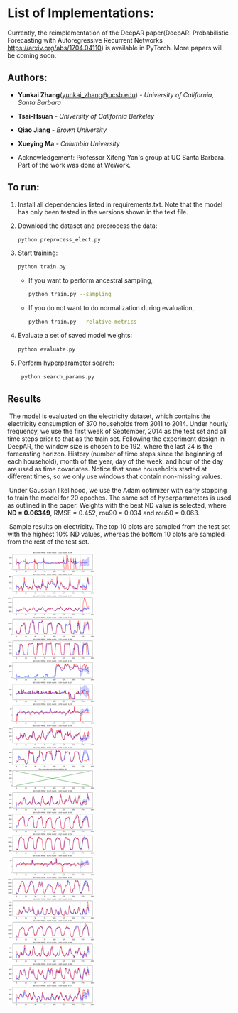 # List of Implementations:
Currently, the reimplementation of the DeepAR paper(DeepAR: Probabilistic Forecasting with Autoregressive Recurrent Networks https://arxiv.org/abs/1704.04110) is available in PyTorch. More papers will be coming soon.

## Authors:
* **Yunkai Zhang**(<yunkai_zhang@ucsb.edu>) - *University of California, Santa Barbara*

* **Tsai-Hsuan** - *University of California Berkeley*

* **Qiao Jiang** - *Brown University*

* **Xueying Ma** - *Columbia University*
* Acknowledgement: Professor Xifeng Yan's group at UC Santa Barbara. Part of the work was done at WeWork.

## To run:


1. Install all dependencies listed in requirements.txt. Note that the model has only been tested in the versions shown in the text file.

1. Download the dataset and preprocess the data:
  
   ```bash
   python preprocess_elect.py
   ```
1. Start training:
  
   ```bash
   python train.py
   ```
   
   - If you want to perform ancestral sampling,
   
        ```bash
        python train.py --sampling
        ```
   - If you do not want to do normalization during evaluation,
              
   
        ```bash
        python train.py --relative-metrics
        ```
1. Evaluate a set of saved model weights:
        
   ```bash
   python evaluate.py
   ```
1. Perform hyperparameter search:
        
   ```bash
    python search_params.py
   ```

## Results

​	The model is evaluated on the electricity dataset, which contains the electricity consumption of 370 households from 2011 to 2014. Under hourly frequency, we use the first week of September, 2014 as the test set and all time steps prior to that as the train set. Following the experiment design in DeepAR, the window size is chosen to be 192, where the last 24 is the forecasting horizon. History (number of time steps since the beginning of each household), month of the year, day of the week, and hour of the day are used as time covariates. Notice that some households started at different times, so we only use windows that contain non-missing values.

​	Under Gaussian likelihood, we use the Adam optimizer with early stopping to train the model for 20 epoches. The same set of hyperparameters is used as outlined in the paper. Weights with the best ND value is selected, where __ND = 0.06349__, RMSE = 0.452, rou90 = 0.034 and rou50 = 0.063.

​	Sample results on electricity. The top 10 plots are sampled from the test set with the highest 10% ND values, whereas the bottom 10 plots are sampled from the rest of the test set.

![Sample results on electricity. The top 10 plots are sampled from the test set with the highest 10% ND values, whereas the bottom 10 plots are sampled from the rest of the test set.](./experiments/base_model/figures/best_ND.png)

